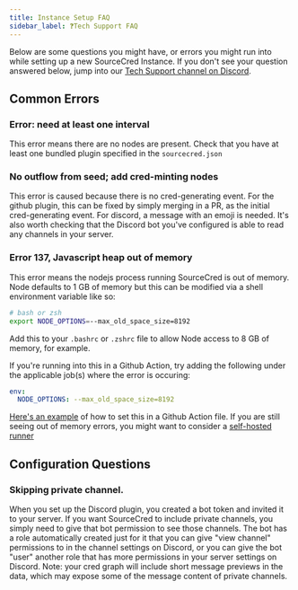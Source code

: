 ```yaml
---
title: Instance Setup FAQ
sidebar_label: ❓Tech Support FAQ
---
```


Below are some questions you might have, or errors you might run into while
setting up a new SourceCred Instance. If you don't see your question answered below, jump into our [Tech Support channel on Discord](https://discord.com/channels/453243919774253079/718263631158050896/907349258221539348).

## Common Errors

### Error: need at least one interval

This error means there are no nodes are present. Check that you have at least
one bundled plugin specified in the `sourcecred.json`

### No outflow from seed; add cred-minting nodes

This error is caused because there is no cred-generating event. For the github
plugin, this can be fixed by simply merging in a PR, as the initial
cred-generating event. For discord, a message with an emoji is needed. It's also
worth checking that the Discord bot you've configured is able to read any
channels in your server.

### Error 137, Javascript heap out of memory

This error means the nodejs process running SourceCred is out of memory. Node
defaults to 1 GB of memory but this can be modified via a shell environment
variable like so:

```bash
# bash or zsh
export NODE_OPTIONS=--max_old_space_size=8192
```

Add this to your `.bashrc` or `.zshrc` file to allow Node access to 8 GB of
memory, for example.

If you're running into this in a Github Action, try adding the following under
the applicable job(s) where the error is occuring:

```yaml
env:
  NODE_OPTIONS: --max_old_space_size=8192
```

[Here's an example](https://github.com/1Hive/pollen/actions/runs/1410338394/workflow#L15-#L16)
of how to set this in a Github Action file. If you are still seeing out of
memory errors, you might want to consider a
[self-hosted runner](https://docs.github.com/en/actions/hosting-your-own-runners/about-self-hosted-runners)

## Configuration Questions
### Skipping private channel.

When you set up the Discord plugin, you created a bot token and invited it to your server. If you want SourceCred to include private channels, you simply need to give that bot permission to see those channels. The bot has a role automatically created just for it that you can give "view channel" permissions to in the channel settings on Discord, or you can give the bot "user" another role that has more permissions in your server settings on Discord. Note: your cred graph will include short message previews in the data, which may expose some of the message content of private channels.
